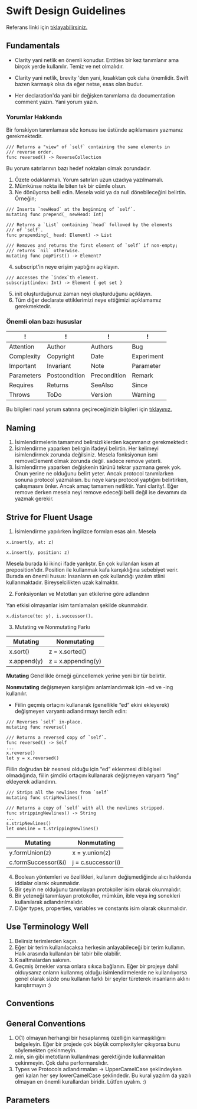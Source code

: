 # Swift Design Guidelines

Referans linki için [tıklayabilirsiniz.](https://www.swift.org/documentation/api-design-guidelines/#parameter-names)

## Fundamentals

* Clarity yani netlik en önemli konudur. Entities bir kez tanımlanır ama birçok yerde kullanılır. Temiz ve net olmalıdır. 

* Clarity yani netlik, brevity 'den yani, kısalıktan çok daha önemlidir. Swift bazen karmaşık olsa da eğer netse, esas olan budur.

* Her declaration'da yani bir değişken tanımlama da documentation comment yazın. Yani yorum yazın.

### Yorumlar Hakkında

Bir fonskiyon tanımlaması söz konusu ise üstünde açıklamasını yazmanız gerekmektedir.

```
/// Returns a "view" of `self` containing the same elements in
/// reverse order.
func reversed() -> ReverseCollection
```

Bu yorum satırlarının bazı hedef noktaları olmak zorundadır.

1. Özete odaklanmalı. Yorum satırları uzun uzadıya yazılmamalı.
2. Mümkünse nokta ile biten tek bir cümle olsun.
3. Ne dönüyorsa belli edin. Mesela void ya da null dönebileceğini belirtin. Örneğin;

```
/// Inserts `newHead` at the beginning of `self`.
mutating func prepend(_ newHead: Int)

/// Returns a `List` containing `head` followed by the elements
/// of `self`.
func prepending(_ head: Element) -> List

/// Removes and returns the first element of `self` if non-empty;
/// returns `nil` otherwise.
mutating func popFirst() -> Element?
```
4. subscript'in neye erişim yaptığını açıklayın.
```
/// Accesses the `index`th element.
subscript(index: Int) -> Element { get set }
```
5. init oluşturduğunuz zaman neyi oluşturduğunu açıklayın.
6. Tüm diğer declarate ettiklerimizi neye ettiğimizi açıklamamız gerekmektedir.

### Önemli olan bazı hususlar
|!|!|!|!|
|---|---|---|---|
|Attention|Author|Authors|Bug|
|Complexity|Copyright|Date|Experiment|
|Important|Invariant|Note|Parameter|
|Parameters|Postcondition|Precondition|Remark|
|Requires|Returns|SeeAlso|Since|
|Throws|ToDo|Version|Warning|

Bu bilgileri nasıl yorum satırına geçireceğinizin bilgileri için [tıklayınız.](https://www.swift.org/documentation/api-design-guidelines/#parameter-names)


## Naming

1. İsimlendirmelerin tamamınd belirsizliklerden kaçınmanız gerekmektedir.
2. İsimlendirme yaparken belirgin ifadeyi belirtin. Her kelimeyi isimlendirmek zorunda değilsiniz. Mesela fonksiyonun ismi removeElement olmak zorunda değil. sadece remove yeterli.
3. İsimlendirme yaparken değişkenin türünü tekrar yazmana gerek yok. Onun yerine ne olduğunu belirt yeter. Ancak protocol tanımlarken sonuna protocol yazmalısın. bu neye karşı protocol yaptığını belirtirken, çakışmasını önler. Ancak amaç tamamen netliktir. Yani clarity!. Eğer remove derken mesela neyi remove edeceği belli değil ise devamını da yazmak gerekir.

## Strive for Fluent Usage

1. İsimlendirme yapılırken İngilizce formları esas alın. Mesela
```
x.insert(y, at: z)

x.insert(y, position: z)
```
Mesela burada ki ikinci ifade yanlıştır. En çok kullanılan kısım at preposition'ıdır. Position ile kullanmak kafa karışıklığına sebebiyet verir. Burada en önemli husus: İnsanların en çok kullandığı yazılım stlini kullanmaktadır. Bireyselcilikten uzak kalmaktır.


2. Fonksiyonları ve Metotları yan etkilerine göre adlandırın

Yan etkisi olmayanlar isim tamlamaları şekilde okunmalıdır.

```x.distance(to: y), i.successor().```

3. Mutating ve Nonmutating Farkı

|Mutating|Nonmutating|
|---|---|
|x.sort()|z = x.sorted()|
|x.append(y)| z = x.appending(y)|


**Mutating** Genellikle örneği güncellemek yerine yeni bir tür belirtir.

**Nonmutating** değişmeyen karşılığını anlamlandırmak için -ed ve -ing kullanılır.

* Fiilin geçmiş ortaçını kullanarak (genellikle “ed” ekini ekleyerek) değişmeyen varyantı adlandırmayı tercih edin:
```
/// Reverses `self` in-place.
mutating func reverse()

/// Returns a reversed copy of `self`.
func reversed() -> Self
...
x.reverse()
let y = x.reversed()
```
Fiilin doğrudan bir nesnesi olduğu için “ed” eklenmesi dilbilgisel olmadığında, fiilin şimdiki ortaçını kullanarak değişmeyen varyantı “ing” ekleyerek adlandırın.

```
/// Strips all the newlines from `self`
mutating func stripNewlines()

/// Returns a copy of `self` with all the newlines stripped.
func strippingNewlines() -> String
...
s.stripNewlines()
let oneLine = t.strippingNewlines()
```

|Mutating|Nonmutating|
|---|---|
|y.formUnion(z)|x = y.union(z)|
|c.formSuccessor(&i)|j = c.successor(i)|

4. Boolean yöntemleri ve özellikleri, kullanım değişmediğinde alıcı hakkında iddialar olarak okunmalıdır.
5. Bir şeyin ne olduğunu tanımlayan protokoller isim olarak okunmalıdır.
6. Bir yeteneği tanımlayan protokoller, mümkün, ible veya ing sonekleri kullanılarak adlandırılmalıdır.
7. Diğer types, properties, variables ve constants isim olarak okunmalıdır.

## Use Terminology Well

1. Belirsiz terimlerden kaçın.
2. Eğer bir terim kullanılacaksa herkesin anlayabileceği bir terim kullanın. Halk arasında kullanılan bir tabir bile olabilir.
3. Kısaltmalardan sakının.
4. Geçmiş örnekler varsa onlara sıkıca bağlanın. Eğer bir projeye dahil olduysanız onların kullanmış olduğu isimlendirmelerde ne kullanılıyorsa genel olarak sizde onu kullanın farklı bir şeyler türeterek insanların aklını karıştırmayın :)

## Conventions

## General Conventions

1. O(1) olmayan herhangi bir hesaplanmış özelliğin karmaşıklığını belgeleyin. Eğer bir projede çok büyük complexityler çıkıyorsa bunu söylemekten çekinmeyin.
2. min, sin gibi metotların kullanılması gerektiğinde kullanmaktan çekinmeyin. Çok daha performanslıdır.
3. Types ve Protocols adlandırmaları -> UpperCamelCase şeklindeyken geri kalan her şey lowerCamelCase şeklindedir. Bu kural yazılım da yazılı olmayan en önemli kurallardan biridir. Lütfen uyalım. :)


## Parameters



